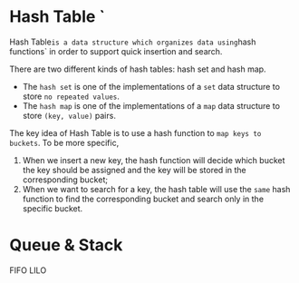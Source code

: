 # Hash Table `

Hash Table` is a data structure which organizes data using `hash functions` in order to support quick insertion and search.

There are two different kinds of hash tables: hash set and hash map.

- The `hash set` is one of the implementations of a `set` data structure to store `no repeated values`.
- The `hash map` is one of the implementations of a `map` data structure to store `(key, value)` pairs.

The key idea of Hash Table is to use a hash function to `map keys to buckets`. To be more specific,

1. When we insert a new key, the hash function will decide which bucket the key should be assigned and the key will be stored in the corresponding bucket;
2. When we want to search for a key, the hash table will use the `same` hash function to find the corresponding bucket and search only in the specific bucket.

# Queue & Stack

FIFO  LILO